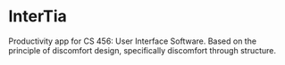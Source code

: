 # InterTia
Productivity app for CS 456: User Interface Software. Based on the principle of discomfort design, specifically discomfort through structure.
